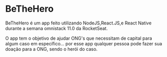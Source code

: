 # BeTheHero

BeTheHero é um app feito utilizando NodeJS,React.JS,e React Native
durante a semana omnistack 11.0 da RocketSeat.

O app tem o objetivo de ajudar ONG's que necessitam de capital
para algum caso em específico...
por esse app qualquer pessoa pode fazer sua doação para a ONG, sendo
o herói do caso.
